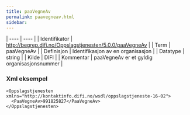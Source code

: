 ```yaml
---
title: paaVegneAv
permalink: paavegneav.html
sidebar:
---
```


| ---- | ---- |
| Identifikator | http://begrep.difi.no/Oppslagstjenesten/5.0.0/paaVegneAv |
| Term | paaVegneAv |
| Definisjon | Identifikasjon av en organisasjon |
| Datatype | string |
| Kilde | DIFI |
| Kommentar | paaVegneAv er et gyldig organisasjonsnummer | 

### Xml eksempel

```
<Oppslagstjenesten xmlns="http://kontaktinfo.difi.no/wsdl/oppslagstjeneste-16-02">
  <PaaVegneAv>991825827</PaaVegneAv>
</Oppslagstjenesten>
```


